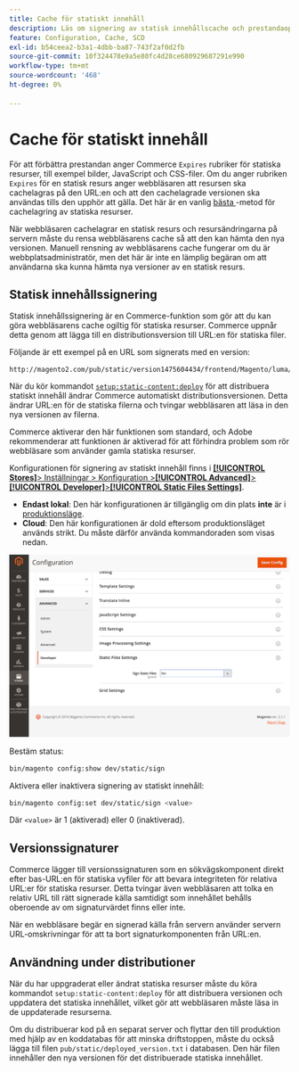 ```yaml
---
title: Cache för statiskt innehåll
description: Läs om signering av statisk innehållscache och prestandaoptimering i Adobe Commerce. Lär dig hur du aktiverar, inaktiverar och konfigurerar cachelagringsfunktioner.
feature: Configuration, Cache, SCD
exl-id: b54ceea2-b3a1-4dbb-ba87-743f2af0d2fb
source-git-commit: 10f324478e9a5e80fc4d28ce680929687291e990
workflow-type: tm+mt
source-wordcount: '468'
ht-degree: 0%

---
```


# Cache för statiskt innehåll

För att förbättra prestandan anger Commerce `Expires` rubriker för statiska resurser, till exempel bilder, JavaScript och CSS-filer.
Om du anger rubriken `Expires` för en statisk resurs anger webbläsaren att resursen ska cachelagras på den URL:en och att den cachelagrade versionen ska användas tills den upphör att gälla.
Det här är en vanlig [bästa ](https://developer.yahoo.com/performance/rules.html#expires=)-metod för cachelagring av statiska resurser.

När webbläsaren cachelagrar en statisk resurs och resursändringarna på servern måste du rensa webbläsarens cache så att den kan hämta den nya versionen.
Manuell rensning av webbläsarens cache fungerar om du är webbplatsadministratör, men det här är inte en lämplig begäran om att användarna ska kunna hämta nya versioner av en statisk resurs.

## Statisk innehållssignering

Statisk innehållssignering är en Commerce-funktion som gör att du kan göra webbläsarens cache ogiltig för statiska resurser.
Commerce uppnår detta genom att lägga till en distributionsversion till URL:en för statiska filer.

Följande är ett exempel på en URL som signerats med en version:

```
http://magento2.com/pub/static/version1475604434/frontend/Magento/luma/en_US/images/logo.svg
```

När du kör kommandot [`setup:static-content:deploy`](../cli/static-view-file-deployment.md) för att distribuera statiskt innehåll ändrar Commerce automatiskt distributionsversionen.
Detta ändrar URL:en för de statiska filerna och tvingar webbläsaren att läsa in den nya versionen av filerna.

Commerce aktiverar den här funktionen som standard, och Adobe rekommenderar att funktionen är aktiverad för att förhindra problem som rör webbläsare som använder gamla statiska resurser.

Konfigurationen för signering av statiskt innehåll finns i [**[!UICONTROL Stores]**> Inställningar > Konfiguration >**[!UICONTROL Advanced]**>**[!UICONTROL Developer]**>**[!UICONTROL Static Files Settings]**](https://experienceleague.adobe.com/en/docs/commerce-admin/systems/tools/developer-tools#static-file-signatures).

- **Endast lokal**: Den här konfigurationen är tillgänglig om din plats **inte** är i [produktionsläge](https://experienceleague.adobe.com/docs/commerce-operations/configuration-guide/setup/application-modes.html#production-mode).
- **Cloud**: Den här konfigurationen är dold eftersom produktionsläget används strikt. Du måste därför använda kommandoraden som visas nedan.

![Inställningar för statiska filer](../../assets/configuration/static-files-settings.png)

Bestäm status:

```bash
bin/magento config:show dev/static/sign
```

Aktivera eller inaktivera signering av statiskt innehåll:

```bash
bin/magento config:set dev/static/sign <value>
```

Där `<value>` är 1 (aktiverad) eller 0 (inaktiverad).

## Versionssignaturer

Commerce lägger till versionssignaturen som en sökvägskomponent direkt efter bas-URL:en för statiska vyfiler för att bevara integriteten för relativa URL:er för statiska resurser.
Detta tvingar även webbläsaren att tolka en relativ URL till rätt signerade källa samtidigt som innehållet behålls oberoende av om signaturvärdet finns eller inte.

När en webbläsare begär en signerad källa från servern använder servern URL-omskrivningar för att ta bort signaturkomponenten från URL:en.

## Användning under distributioner

När du har uppgraderat eller ändrat statiska resurser måste du köra kommandot `setup:static-content:deploy` för att distribuera versionen och uppdatera det statiska innehållet, vilket gör att webbläsaren måste läsa in de uppdaterade resurserna.

Om du distribuerar kod på en separat server och flyttar den till produktion med hjälp av en koddatabas för att minska driftstoppen, måste du också lägga till filen `pub/static/deployed_version.txt` i databasen.
Den här filen innehåller den nya versionen för det distribuerade statiska innehållet.
